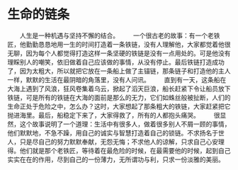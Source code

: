 # 生命的链条
　　人生是一种机遇与坚持不懈的结合。 
　　一个很古老的故事：有一个老铁匠，他勤勤恳恳地用一生的时间打造着一条铁链，没有人理解他，大家都觉着他很无聊，因为每个人都觉得打造这样一条坚硬的铁链是没有一点用处的。可是他没有理睬别人的嘲笑，依旧做着自己应该做的事情，从没有停止。最后铁链打造成功了，因为太粗大，所以就把它放在一条船上做了主锚链，那条链子和打造他的主人一样，默默的生活在最阴暗的角落里，没有人问讯。 
　　直到有一天，这条船在大海上遇到了风浪，狂风卷集着乌云，掀起了滔天巨浪，船长赶紧下令让船员放下铁链，可是所有的铁链在大海的面前是那么的无力，它们如蛛丝般被扯断，人们的生命正处于危险之中，怎么办？这时，大家想起了那条粗大的铁链，大家赶紧把它抛进海里。最后，船稳定下来了，大家得救了，所有的人都抱头痛哭。 
　　很显然，这个故事说明了一个道理：生活中有很多人，做着很多别人不屑一顾的事情，他们默默地，不急不躁，用自己的诚实与智慧打造着自己的锁链。不求扬名于世人，只是尽自己的努力默默奉献，无怨无悔；不求他人的谅解，只求自己心安理得。他们就是那个老铁匠，等待着在最危险的时候，在最需要他的时候，起到自己实实在在的作用，尽到自己的一份薄力，无所谓功与利，只求一份淡雅的美丽。
 